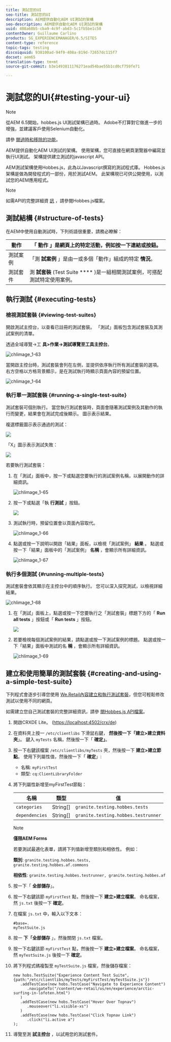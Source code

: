 ```yaml
---
title: 測試您的UI
seo-title: 測試您的UI
description: AEM提供自動化AEM UI測試的架構
seo-description: AEM提供自動化AEM UI測試的架構
uuid: 408a60b5-cba9-4c9f-abd3-5c1fb5be1c50
contentOwner: Guillaume Carlino
products: SG_EXPERIENCEMANAGER/6.5/SITES
content-type: reference
topic-tags: testing
discoiquuid: 938100ad-94f9-408a-819d-72657dc115f7
docset: aem65
translation-type: tm+mt
source-git-commit: b3e1493811176271ead54bae55b1cd0cf759fe71

---
```



# 測試您的UI{#testing-your-ui}

>[!NOTE]
>
>從AEM 6.5開始，hobbes.js UI測試架構已過時。 Adobe不打算對它做進一步的增強，並建議客戶使用Selenium自動化。
>
>請參 [閱過時和移除的功能](/help/release-notes/deprecated-removed-features.md)。

AEM提供自動化AEM UI測試的架構。 使用架構，您可直接在網頁瀏覽器中編寫並執行UI測試。 架構提供建立測試的javascript API。

AEM測試架構使用Hobbes.js，此為以Javascript撰寫的測試程式庫。 Hobbes.js架構是做為開發程式的一部份，用於測試AEM。 此架構現已可供公開使用，以測試您的AEM應用程式。

>[!NOTE]
>
>如需API的完整詳細資 [訊](https://helpx.adobe.com/experience-manager/6-5/sites/developing/using/reference-materials/test-api/index.html) ，請參閱Hobbes.js檔案。

## 測試結構 {#structure-of-tests}

在AEM中使用自動測試時，下列術語很重要，請務必瞭解：

| 動作 | 「 **動作** 」是網頁上的特定活動，例如按一下連結或按鈕。 |
|---|---|
| 測試案例 | 「測 **試案例** 」是由一或多個「動作」組成的特定 **情況**。 |
| 測試套件 | 測 **試套裝** (Test Suite **** )是一組相關測試案例，可搭配測試特定使用案例。 |

## 執行測試 {#executing-tests}

### 檢視測試套裝 {#viewing-test-suites}

開啟測試主控台，以查看已註冊的測試套裝。 「測試」面板包含測試套裝及其測試案例的清單。

透過全域導覽->工 **具>作業->測試導覽至工具主控台**。

![chlimage_1-63](assets/chlimage_1-63.png)

當開啟主控台時，測試套裝會列在左側，並提供依序執行所有測試套裝的選項。 右方空格以方格背景顯示，是在測試執行時顯示頁面內容的預留位置。

![chlimage_1-64](assets/chlimage_1-64.png)

### 執行單一測試套裝 {#running-a-single-test-suite}

測試套裝可個別執行。 當您執行測試套裝時，頁面會隨著測試案例及其動作的執行而變更，結果會在測試完成後顯示。 圖示表示結果。

複選標籤圖示表示通過的測試：

![](do-not-localize/chlimage_1-2.png)

「X」圖示表示測試失敗：

![](do-not-localize/chlimage_1-3.png)

若要執行測試套裝：

1. 在「測試」面板中，按一下或點選您要執行的測試案例名稱，以展開動作的詳細資訊。

   ![chlimage_1-65](assets/chlimage_1-65.png)

1. 按一下或點選「執 **行測試** 」按鈕。

   ![](do-not-localize/chlimage_1-4.png)

1. 測試執行時，預留位置會以頁面內容取代。

   ![chlimage_1-66](assets/chlimage_1-66.png)

1. 點選或按一下說明以開啟「結果」面板，以檢視「測試案例」 **結果** 。 點選或按一下「結果」面板中的「測試案例」 **名稱** ，會顯示所有詳細資訊。

   ![chlimage_1-67](assets/chlimage_1-67.png)

### 執行多個測試 {#running-multiple-tests}

測試套裝會依其顯示在主控台中的順序執行。 您可以深入探究測試，以檢視詳細結果。

![chlimage_1-68](assets/chlimage_1-68.png)

1. 在「測試」面板上，點選或按一下您要執行之「測試套裝」標題下方的「 **Run all tests** 」按鈕或「 **Run tests** 」按鈕。

   ![](do-not-localize/chlimage_1-5.png)

1. 若要檢視每個測試案例的結果，請點選或按一下測試案例的標題。 點選或按一下「結果」面板中測試的名 **稱** ，會顯示所有詳細資訊。

   ![chlimage_1-69](assets/chlimage_1-69.png)

## 建立和使用簡單的測試套裝 {#creating-and-using-a-simple-test-suite}

下列程式會逐步引導您使用 [We.Retail內容建立和執行測試套裝](/help/sites-developing/we-retail.md)，但您可輕鬆修改測試以使用不同的網頁。

如需建立您自己測試套裝的完整詳細資訊，請參 [閱Hobbes.js API檔案](https://helpx.adobe.com/experience-manager/6-5/sites/developing/using/reference-materials/test-api/index.html)。

1. 開啟CRXDE Lite。 ([https://localhost:4502/crx/de](https://localhost:4502/crx/de))
1. 在資料夾上按一 `/etc/clientlibs` 下滑鼠右鍵， **然後按一下「建立>建立資料夾**」。 鍵入 `myTests` 名稱，然後按一下「 **確定」**。
1. 按一下右鍵該檔案 `/etc/clientlibs/myTests` 夾，然後按一下 **建立>建立節點**。 使用下列屬性值，然後按一下「 **確定**」:

   * 名稱: `myFirstTest`
   * 類型: `cq:ClientLibraryFolder`

1. 將下列屬性新增至myFirstTest節點：

   | 名稱 | 類型 | 值 |
   |---|---|---|
   | `categories` | String[] | `granite.testing.hobbes.tests` |
   | `dependencies` | String[] | `granite.testing.hobbes.testrunner` |

   >[!NOTE]
   >
   >**僅限AEM Forms**
   >
   >
   >若要測試最適化表單，請將下列值新增至類別和相依性。 例如：
   >
   >
   >**類別**: `granite.testing.hobbes.tests, granite.testing.hobbes.af.commons`
   >
   >
   >**相依性**: `granite.testing.hobbes.testrunner, granite.testing.hobbes.af`

1. 按一下「 **全部儲存**」。
1. 按一下右鍵該節 `myFirstTest` 點，然後按一下 **建立>建立檔案**。 命名檔案，然 `js.txt` 後按一下 **確定**。
1. 在檔案 `js.txt` 中，輸入以下文本：

   ```
   #base=.
   myTestSuite.js
   ```

1. 按一 **下「全部儲存** 」，然後關閉 `js.txt` 檔案。
1. 按一下右鍵該節 `myFirstTest` 點，然後按一下 **建立>建立檔案**。 命名檔案，然 `myTestSuite.js` 後按一下 **確定**。
1. 將下列程式碼複製至 `myTestSuite.js` 檔案，然後儲存檔案：

   ```
   new hobs.TestSuite("Experience Content Test Suite", {path:"/etc/clientlibs/myTests/myFirstTest/myTestSuite.js"})
      .addTestCase(new hobs.TestCase("Navigate to Experience Content")
         .navigateTo("/content/we-retail/us/en/experience/arctic-surfing-in-lofoten.html")
      )
      .addTestCase(new hobs.TestCase("Hover Over Topnav")
         .mouseover("li.visible-xs")
      )
      .addTestCase(new hobs.TestCase("Click Topnav Link")
         .click("li.active a")
   );
   ```

1. 導覽至測 **試主控台** ，以試用您的測試套件。
